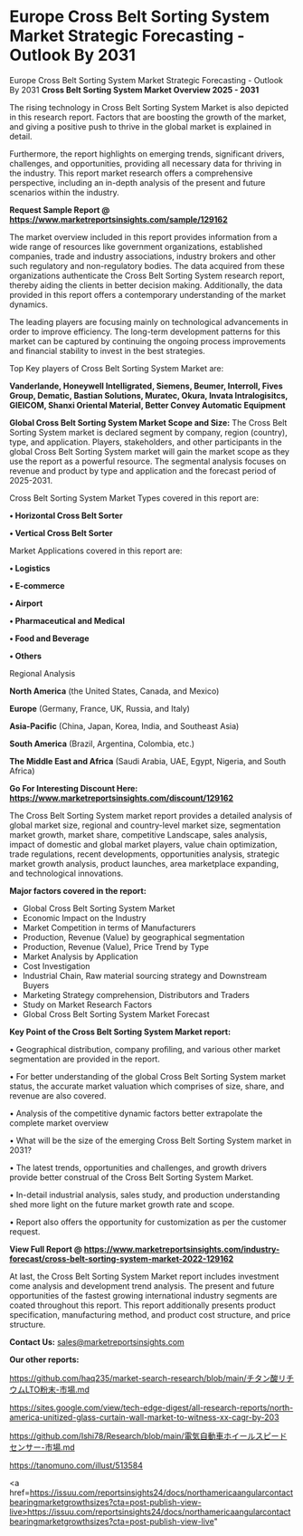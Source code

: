 # Europe Cross Belt Sorting System Market Strategic Forecasting - Outlook By 2031
Europe Cross Belt Sorting System Market Strategic Forecasting - Outlook By 2031
<Strong> Cross Belt Sorting System Market Overview 2025 - 2031</strong>

The rising technology in Cross Belt Sorting System Market is also depicted in this research report. Factors that are boosting the growth of the market, and giving a positive push to thrive in the global market is explained in detail.

Furthermore, the report highlights on emerging trends, significant drivers, challenges, and opportunities, providing all necessary data for thriving in the industry. This report market research offers a comprehensive perspective, including an in-depth analysis of the present and future scenarios within the industry.

<strong>Request Sample Report @ <a href=https://www.marketreportsinsights.com/sample/129162>https://www.marketreportsinsights.com/sample/129162</a></strong>

The market overview included in this report provides information from a wide range of resources like government organizations, established companies, trade and industry associations, industry brokers and other such regulatory and non-regulatory bodies. The data acquired from these organizations authenticate the Cross Belt Sorting System research report, thereby aiding the clients in better decision making. Additionally, the data provided in this report offers a contemporary understanding of the market dynamics.

The leading players are focusing mainly on technological advancements in order to improve efficiency. The long-term development patterns for this market can be captured by continuing the ongoing process improvements and financial stability to invest in the best strategies.

Top Key players of Cross Belt Sorting System Market are:

<strong>Vanderlande, Honeywell Intelligrated, Siemens, Beumer, Interroll, Fives Group, Dematic, Bastian Solutions, Muratec, Okura, Invata Intralogisitcs, GIEICOM, Shanxi Oriental Material, Better Convey Automatic Equipment</strong>

<strong><b>Global Cross Belt Sorting System Market Scope and Size:</b></strong>
The Cross Belt Sorting System market is declared segment by company, region (country), type, and application. Players, stakeholders, and other participants in the global Cross Belt Sorting System market will gain the market scope as they use the report as a powerful resource. The segmental analysis focuses on revenue and product by type and application and the forecast period of 2025-2031.

Cross Belt Sorting System Market Types covered in this report are:

<strong>• Horizontal Cross Belt Sorter

• Vertical Cross Belt Sorter</strong>

Market Applications covered in this report are:

<strong>• Logistics

• E-commerce

• Airport

• Pharmaceutical and Medical

• Food and Beverage

• Others</strong> 

Regional Analysis

<strong>North America</strong> (the United States, Canada, and Mexico)

<strong>Europe</strong> (Germany, France, UK, Russia, and Italy)

<strong>Asia-Pacific</strong> (China, Japan, Korea, India, and Southeast Asia)

<strong>South America</strong> (Brazil, Argentina, Colombia, etc.)

<strong>The Middle East and Africa</strong> (Saudi Arabia, UAE, Egypt, Nigeria, and South Africa)

<strong>Go For Interesting Discount Here: <a href=https://www.marketreportsinsights.com/discount/129162>https://www.marketreportsinsights.com/discount/129162</a></strong>

The Cross Belt Sorting System market report provides a detailed analysis of global market size, regional and country-level market size, segmentation market growth, market share, competitive Landscape, sales analysis, impact of domestic and global market players, value chain optimization, trade regulations, recent developments, opportunities analysis, strategic market growth analysis, product launches, area marketplace expanding, and technological innovations.

<strong><b>Major factors covered in the report:</b></strong>
<ul>
  <li>Global Cross Belt Sorting System Market </li>
  <li>Economic Impact on the Industry</li>
  <li>Market Competition in terms of Manufacturers</li>
  <li>Production, Revenue (Value) by geographical segmentation</li>
  <li>Production, Revenue (Value), Price Trend by Type</li>
  <li>Market Analysis by Application</li>
  <li>Cost Investigation</li>
  <li>Industrial Chain, Raw material sourcing strategy and Downstream Buyers</li>
  <li>Marketing Strategy comprehension, Distributors and Traders</li>
  <li>Study on Market Research Factors</li>
  <li>Global Cross Belt Sorting System Market Forecast</li>
</ul>

<strong><b>Key Point of the Cross Belt Sorting System Market report:</b></strong>

• Geographical distribution, company profiling, and various other market segmentation are provided in the report.

• For better understanding of the global Cross Belt Sorting System market status, the accurate market valuation which comprises of size, share, and revenue are also covered.

• Analysis of the competitive dynamic factors better extrapolate the complete market overview

• What will be the size of the emerging Cross Belt Sorting System market in 2031?

• The latest trends, opportunities and challenges, and growth drivers provide better construal of the Cross Belt Sorting System Market.

• In-detail industrial analysis, sales study, and production understanding shed more light on the future market growth rate and scope.

• Report also offers the opportunity for customization as per the customer request.

<strong><b>View Full Report @ <a href=https://www.marketreportsinsights.com/industry-forecast/cross-belt-sorting-system-market-2022-129162>https://www.marketreportsinsights.com/industry-forecast/cross-belt-sorting-system-market-2022-129162</a></b></strong>


At last, the Cross Belt Sorting System Market report includes investment come analysis and development trend analysis. The present and future opportunities of the fastest growing international industry segments are coated throughout this report. This report additionally presents product specification, manufacturing method, and product cost structure, and price structure.

<strong>Contact Us:</strong>
sales@marketreportsinsights.com

<strong>Our other reports:</strong>

<a href=https://github.com/haq235/market-search-research/blob/main/チタン酸リチウムLTO粉末-市場.md>https://github.com/haq235/market-search-research/blob/main/チタン酸リチウムLTO粉末-市場.md</a>

<a href=https://sites.google.com/view/tech-edge-digest/all-research-reports/north-america-unitized-glass-curtain-wall-market-to-witness-xx-cagr-by-203>https://sites.google.com/view/tech-edge-digest/all-research-reports/north-america-unitized-glass-curtain-wall-market-to-witness-xx-cagr-by-203</a>

<a href=https://github.com/Ishi78/Research/blob/main/電気自動車ホイールスピードセンサー-市場.md>https://github.com/Ishi78/Research/blob/main/電気自動車ホイールスピードセンサー-市場.md</a>

<a href=https://tanomuno.com/illust/513584>https://tanomuno.com/illust/513584</a>

<a href=https://issuu.com/reportsinsights24/docs/northamericaangularcontactbearingmarketgrowthsizes?cta=post-publish-view-live>https://issuu.com/reportsinsights24/docs/northamericaangularcontactbearingmarketgrowthsizes?cta=post-publish-view-live</a>"
